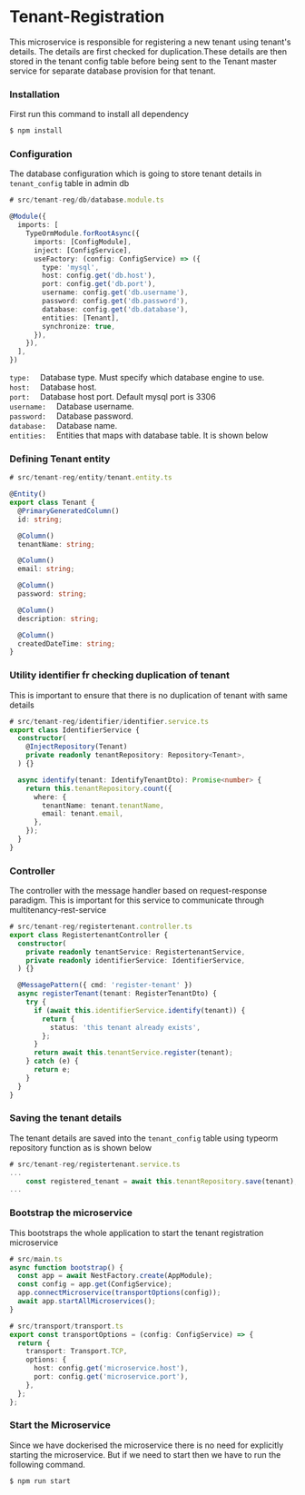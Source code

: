 # Tenant-Registration

This microservice is responsible for registering a new tenant using tenant's details. The details are first checked for duplication.These details are then stored in the tenant config table before being sent to the Tenant master service for separate database provision for that tenant.


### Installation
First run this command to install all dependency
```bash
$ npm install
```

### Configuration
The database configuration which is going to store tenant details in `tenant_config` table in admin db

```ts
# src/tenant-reg/db/database.module.ts

@Module({
  imports: [
    TypeOrmModule.forRootAsync({
      imports: [ConfigModule],
      inject: [ConfigService],
      useFactory: (config: ConfigService) => ({
        type: 'mysql',
        host: config.get('db.host'),
        port: config.get('db.port'),
        username: config.get('db.username'),
        password: config.get('db.password'),
        database: config.get('db.database'),
        entities: [Tenant],
        synchronize: true,
      }),
    }),
  ],
})
```
`type:  ` Database type. Must specify which database engine to use.  
`host:  ` Database host.  
`port:  ` Database host port. Default mysql port is 3306  
`username:  ` Database username.  
`password:  ` Database password.  
`database:  ` Database name.  
`entities:  ` Entities that maps with database table. It is shown below  

### Defining Tenant entity

```ts
# src/tenant-reg/entity/tenant.entity.ts

@Entity()
export class Tenant {
  @PrimaryGeneratedColumn()
  id: string;

  @Column()
  tenantName: string;

  @Column()
  email: string;

  @Column()
  password: string;

  @Column()
  description: string;

  @Column()
  createdDateTime: string;
}
```
### Utility identifier fr checking duplication of tenant
This is important to ensure that there is no duplication of tenant with same details
```ts
# src/tenant-reg/identifier/identifier.service.ts
export class IdentifierService {
  constructor(
    @InjectRepository(Tenant)
    private readonly tenantRepository: Repository<Tenant>,
  ) {}

  async identify(tenant: IdentifyTenantDto): Promise<number> {
    return this.tenantRepository.count({
      where: {
        tenantName: tenant.tenantName,
        email: tenant.email,
      },
    });
  }
}
```

### Controller
The controller with the message handler based on request-response paradigm. This is important for this service to communicate through multitenancy-rest-service

```ts
# src/tenant-reg/registertenant.controller.ts
export class RegistertenantController {
  constructor(
    private readonly tenantService: RegistertenantService,
    private readonly identifierService: IdentifierService,
  ) {}

  @MessagePattern({ cmd: 'register-tenant' })
  async registerTenant(tenant: RegisterTenantDto) {
    try {
      if (await this.identifierService.identify(tenant)) {
        return {
          status: 'this tenant already exists',
        };
      }
      return await this.tenantService.register(tenant);
    } catch (e) {
      return e;
    }
  }
}
```
### Saving the tenant details
The tenant details are saved into the `tenant_config` table using typeorm repository function as is shown below

```ts
# src/tenant-reg/registertenant.service.ts
...
    const registered_tenant = await this.tenantRepository.save(tenant);
...
```

### Bootstrap the microservice
This bootstraps the whole application to start the tenant registration microservice

```ts
# src/main.ts
async function bootstrap() {
  const app = await NestFactory.create(AppModule);
  const config = app.get(ConfigService);
  app.connectMicroservice(transportOptions(config));
  await app.startAllMicroservices();
}

# src/transport/transport.ts
export const transportOptions = (config: ConfigService) => {
  return {
    transport: Transport.TCP,
    options: {
      host: config.get('microservice.host'),
      port: config.get('microservice.port'),
    },
  };
};
```

### Start the Microservice
Since we have dockerised the microservice there is no need for explicitly starting the microservice. But if we need to start then we have to run the following command.
```bash
$ npm run start
```
